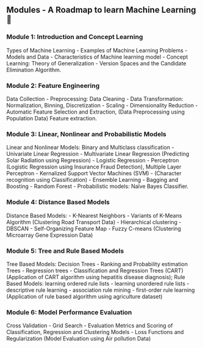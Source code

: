 ## Modules - A Roadmap to learn Machine Learning 📂

### Module 1: Introduction and Concept Learning
Types of Machine Learning - Examples of Machine Learning Problems - Models and Data -
Characteristics of Machine learning model - Concept Learning: Theory of Generalization -
Version Spaces and the Candidate Elimination Algorithm.

### Module 2: Feature Engineering
Data Collection - Preprocessing: Data Cleaning - Data Transformation: Normalization, Binning,
Discretization - Scaling - Dimensionality Reduction - Automatic Feature Selection and
Extraction, (Data Preprocessing using Population Data) Feature extraction.

### Module 3: Linear, Nonlinear and Probabilistic Models
Linear and Nonlinear Models: Binary and Multiclass classification - Univariate Linear
Regression - Multivariate Linear Regression (Predicting Solar Radiation using Regression) -
Logistic Regression - Perceptron (Logistic Regression using Insurance Fraud Detection),
Multiple Layer Perceptron - Kernalized Support Vector Machines (SVM) - (Character
recognition using Classification) - Ensemble Learning - Bagging and Boosting - Random Forest - Probabilistic models: Naïve Bayes Classifier.

### Module 4: Distance Based Models
Distance Based Models: - K-Nearest Neighbors - Variants of K-Means Algorithm (Clustering
Road Transport Data) - Hierarchical clustering - DBSCAN - Self-Organizing Feature Map -
Fuzzy C-means (Clustering Microarray Gene Expression Data)

### Module 5: Tree and Rule Based Models
Tree Based Models: Decision Trees - Ranking and Probability estimation Trees - Regression
trees - Classification and Regression Trees (CART) (Application of CART algorithm using
hepatitis disease diagnosis); Rule Based Models: learning ordered rule lists - learning unordered
rule lists - descriptive rule learning - association rule mining - first-order rule learning
(Application of rule based algorithm using agriculture dataset)

### Module 6: Model Performance Evaluation
Cross Validation - Grid Search - Evaluation Metrics and Scoring of Classification, Regression
and Clustering Models - Loss Functions and Regularization (Model Evaluation using Air
pollution Data)
